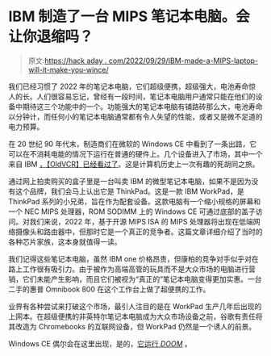 # IBM 制造了一台 MIPS 笔记本电脑。会让你退缩吗？

> 原文:[https://hack aday . com/2022/09/29/IBM-made-a-MIPS-laptop-will-it-make-you-wince/](https://hackaday.com/2022/09/29/ibm-made-a-mips-laptop-will-it-make-you-wince/)

我们已经习惯了 2022 年的笔记本电脑，它们超级便携，超级强大，电池寿命惊人的长。人们很容易忘记，曾经有一段时间，笔记本电脑用户通常只能在他们的设备中期待这三个功能中的一个。功能强大的笔记本电脑有铺路砖那么大，电池寿命以分钟计，而任何小的笔记本电脑通常都有令人失望的性能，或者又是微不足道的电力预算。

在 20 世纪 90 年代末，制造商们在微软的 Windows CE 中看到了一条出路，它可以在不消耗电能的情况下运行在普通的硬件上。几个设备进入了市场，其中一个来自 IBM [，【OldVCR】已经看过了](http://oldvcr.blogspot.com/2022/09/the-mips-thinkpad-kind-of.html)。这是计算机历史上一次有趣的死胡同之旅。

通过网上拍卖购买的盒子里是一台叫卖 IBM 的微型笔记本电脑，如果不是因为没有这个品牌，我们会马上认出它是 ThinkPad。这是一款 IBM WorkPad，是 ThinkPad 系列的小兄弟，旨在作为配套设备。这款电脑有一个缩小规格的屏幕和一个 NEC MIPS 处理器，ROM SODIMM 上的 Windows CE 可通过底部的盖子访问。对我们来说，2022 年，基于开源 MIPS ISA 的 MIPS 处理器将出现在低端网络摄像头和路由器中，但那时它是一个真正的竞争者。这篇文章详细介绍了当时的各种芯片家族，这本身就值得一读。

我们记得这些笔记本电脑，虽然 IBM one 价格昂贵，但康柏的竞争对手似乎对在路上工作很有吸引力。由于被作为高端高管的玩具而不是大众市场的电脑进行营销，它们未能产生影响，而且它们被视为“真正的”笔记本电脑变得更加实惠。一台二手的惠普 Omnibook 800 在这个工作台上做了超便携的工作。

业界有各种尝试来打破这个市场，最引人注目的是在 WorkPad 生产几年后出现的上网本。在超级便携的非英特尔笔记本电脑成为大众市场设备之前，谷歌有责任将其改造为 Chromebooks 的互联网设备，但 WorkPad 仍然是一个诱人的前景。

Windows CE 偶尔会在这里出现，是的，[它运行 *DOOM*](https://hackaday.com/2018/10/18/playing-doom-on-keysight-oscilloscope-via-windows-ce/) 。